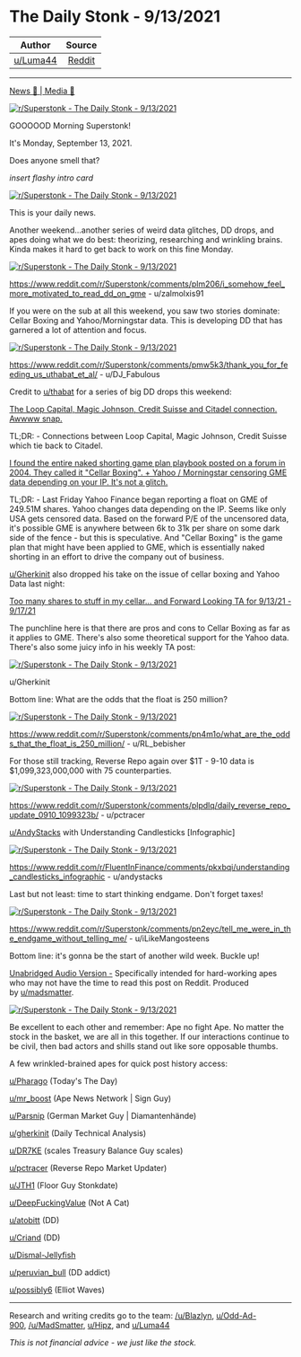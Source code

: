 The Daily Stonk - 9/13/2021
===========================

| Author       | Source       | 
| :-------------: |:-------------:|
|  [u/Luma44](https://www.reddit.com/user/Luma44/) | [Reddit](https://www.reddit.com/r/Superstonk/comments/pn9pd8/the_daily_stonk_9132021/) | 

---

[News 📰 | Media 📱](https://www.reddit.com/r/Superstonk/search?q=flair_name%3A%22News%20%F0%9F%93%B0%20%7C%20Media%20%F0%9F%93%B1%22&restrict_sr=1)

[![r/Superstonk - The Daily Stonk - 9/13/2021](https://preview.redd.it/eowb4hoog7n71.png?width=1600&format=png&auto=webp&s=4d87e01bba18fc85350918fb851535ea7266ddc5)](https://preview.redd.it/eowb4hoog7n71.png?width=1600&format=png&auto=webp&s=4d87e01bba18fc85350918fb851535ea7266ddc5)

GOOOOOD Morning Superstonk!

It's Monday, September 13, 2021.

Does anyone smell that?

*insert flashy intro card*

[![r/Superstonk - The Daily Stonk - 9/13/2021](https://preview.redd.it/1xfao3z1h7n71.png?width=680&format=png&auto=webp&s=92f163209faf7f75e88e54abec81903701f60f49)](https://preview.redd.it/1xfao3z1h7n71.png?width=680&format=png&auto=webp&s=92f163209faf7f75e88e54abec81903701f60f49)

This is your daily news.

Another weekend...another series of weird data glitches, DD drops, and apes doing what we do best: theorizing, researching and wrinkling brains. Kinda makes it hard to get back to work on this fine Monday.

[![r/Superstonk - The Daily Stonk - 9/13/2021](https://preview.redd.it/3uo4xl85i7n71.jpg?width=960&format=pjpg&auto=webp&s=9d5e6eafd885df48a399cc758b11b6bfc3b3c6ff)](https://preview.redd.it/3uo4xl85i7n71.jpg?width=960&format=pjpg&auto=webp&s=9d5e6eafd885df48a399cc758b11b6bfc3b3c6ff)

https://www.reddit.com/r/Superstonk/comments/plm206/i_somehow_feel_more_motivated_to_read_dd_on_gme - u/zalmolxis91

If you were on the sub at all this weekend, you saw two stories dominate: Cellar Boxing and Yahoo/Morningstar data. This is developing DD that has garnered a lot of attention and focus.

[![r/Superstonk - The Daily Stonk - 9/13/2021](https://preview.redd.it/jwmp6kblk7n71.jpg?width=524&format=pjpg&auto=webp&s=a16911261854039d3f1d360ffe59a4d0722c6679)](https://preview.redd.it/jwmp6kblk7n71.jpg?width=524&format=pjpg&auto=webp&s=a16911261854039d3f1d360ffe59a4d0722c6679)

https://www.reddit.com/r/Superstonk/comments/pmw5k3/thank_you_for_feeding_us_uthabat_et_al/ - u/DJ_Fabulous

Credit to [u/thabat](https://www.reddit.com/u/thabat/) for a series of big DD drops this weekend:

[The Loop Capital, Magic Johnson, Credit Suisse and Citadel connection. Awwww snap.](https://www.reddit.com/r/Superstonk/comments/plas24/the_loop_capital_magic_johnson_credit_suisse_and)

TL;DR: - Connections between Loop Capital, Magic Johnson, Credit Suisse which tie back to Citadel.

[I found the entire naked shorting game plan playbook posted on a forum in 2004. They called it "Cellar Boxing". + Yahoo / Morningstar censoring GME data depending on your IP. It's not a glitch.](https://www.reddit.com/r/Superstonk/comments/pmj9yk/i_found_the_entire_naked_shorting_game_plan)

TL;DR: - Last Friday Yahoo Finance began reporting a float on GME of 249.51M shares. Yahoo changes data depending on the IP. Seems like only USA gets censored data. Based on the forward P/E of the uncensored data, it's possible GME is anywhere between 6k to 31k per share on some dark side of the fence - but this is speculative. And "Cellar Boxing" is the game plan that might have been applied to GME, which is essentially naked shorting in an effort to drive the company out of business.

[u/Gherkinit](https://www.reddit.com/u/Gherkinit/) also dropped his take on the issue of cellar boxing and Yahoo Data last night:

[Too many shares to stuff in my cellar... and Forward Looking TA for 9/13/21 - 9/17/21](https://www.reddit.com/r/Superstonk/comments/pn3ryv/too_many_shares_to_stuff_in_my_cellar_and_forward)

The punchline here is that there are pros and cons to Cellar Boxing as far as it applies to GME. There's also some theoretical support for the Yahoo data. There's also some juicy info in his weekly TA post:

[![r/Superstonk - The Daily Stonk - 9/13/2021](https://preview.redd.it/f1w25u5yl7n71.jpg?width=960&format=pjpg&auto=webp&s=8fb3599be6576683ccc17f4eb3625abb63ce27b6)](https://preview.redd.it/f1w25u5yl7n71.jpg?width=960&format=pjpg&auto=webp&s=8fb3599be6576683ccc17f4eb3625abb63ce27b6)

u/Gherkinit

Bottom line: What are the odds that the float is 250 million?

[![r/Superstonk - The Daily Stonk - 9/13/2021](https://preview.redd.it/0qb4n5zmi7n71.jpg?width=960&format=pjpg&auto=webp&s=f74ecdf8056044e2e59610349936deafbdac8ac1)](https://preview.redd.it/0qb4n5zmi7n71.jpg?width=960&format=pjpg&auto=webp&s=f74ecdf8056044e2e59610349936deafbdac8ac1)

https://www.reddit.com/r/Superstonk/comments/pn4m1o/what_are_the_odds_that_the_float_is_250_million/ - u/RL_bebisher

For those still tracking, Reverse Repo again over $1T - 9-10 data is $1,099,323,000,000 with 75 counterparties.

[![r/Superstonk - The Daily Stonk - 9/13/2021](https://preview.redd.it/hrv1cyo8n7n71.png?width=700&format=png&auto=webp&s=53ea2ae0870f337bd73fab9c58580e2054cbc181)](https://preview.redd.it/hrv1cyo8n7n71.png?width=700&format=png&auto=webp&s=53ea2ae0870f337bd73fab9c58580e2054cbc181)

https://www.reddit.com/r/Superstonk/comments/plpdlq/daily_reverse_repo_update_0910_1099323b/ - u/pctracer

[u/AndyStacks](https://www.reddit.com/u/AndyStacks/) with Understanding Candlesticks [Infographic]

[![r/Superstonk - The Daily Stonk - 9/13/2021](https://preview.redd.it/dko1xc5gh7n71.jpg?width=828&format=pjpg&auto=webp&s=0f06f8c25d614b24d7501681ef85ac34899ba4fe)](https://preview.redd.it/dko1xc5gh7n71.jpg?width=828&format=pjpg&auto=webp&s=0f06f8c25d614b24d7501681ef85ac34899ba4fe)

https://www.reddit.com/r/FluentInFinance/comments/pkxbqi/understanding_candlesticks_infographic - u/andystacks

Last but not least: time to start thinking endgame. Don't forget taxes!

[![r/Superstonk - The Daily Stonk - 9/13/2021](https://preview.redd.it/ob0ety8en7n71.jpg?width=960&format=pjpg&auto=webp&s=480c61269756efdf362209fd6416c7974d258cba)](https://preview.redd.it/ob0ety8en7n71.jpg?width=960&format=pjpg&auto=webp&s=480c61269756efdf362209fd6416c7974d258cba)

https://www.reddit.com/r/Superstonk/comments/pn2eyc/tell_me_were_in_the_endgame_without_telling_me/ - u/iLikeMangosteens

Bottom line: it's gonna be the start of another wild week. Buckle up!

[Unabridged Audio Version -](https://open.spotify.com/episode/17VTnx0JpUWQunrN5w1EwY?si=AuKACLiVTAuIWGh7ZsmrVQ&dl_branch=1) Specifically intended for hard-working apes who may not have the time to read this post on Reddit. Produced by [u/madsmatter](https://www.reddit.com/u/madsmatter/).

[![r/Superstonk - The Daily Stonk - 9/13/2021](https://preview.redd.it/jxkth7wzn7n71.png?width=554&format=png&auto=webp&s=e5c1975c78a0a0ae459e476a994c81bdce78e6df)](https://preview.redd.it/jxkth7wzn7n71.png?width=554&format=png&auto=webp&s=e5c1975c78a0a0ae459e476a994c81bdce78e6df)

Be excellent to each other and remember: Ape no fight Ape. No matter the stock in the basket, we are all in this together. If our interactions continue to be civil, then bad actors and shills stand out like sore opposable thumbs.

A few wrinkled-brained apes for quick post history access:

[u/Pharago](https://www.reddit.com/u/Pharago/) (Today's The Day)

[u/mr_boost](https://www.reddit.com/u/mr_boost/) (Ape News Network | Sign Guy)

[u/Parsnip](https://www.reddit.com/u/Parsnip/) (German Market Guy | Diamantenhände)

[u/gherkinit](https://www.reddit.com/u/gherkinit/) (Daily Technical Analysis)

[u/DR7KE](https://www.reddit.com/u/DR7KE/) (scales Treasury Balance Guy scales)

[u/pctracer](https://www.reddit.com/u/pctracer/) (Reverse Repo Market Updater)

[u/JTH1](https://www.reddit.com/u/JTH1/) (Floor Guy Stonkdate)

[u/DeepFuckingValue](https://www.reddit.com/u/DeepFuckingValue/) (Not A Cat)

[u/atobitt](https://www.reddit.com/u/atobitt/) (DD)

[u/Criand](https://www.reddit.com/u/Criand/) (DD)

[u/Dismal-Jellyfish](https://www.reddit.com/u/Dismal-Jellyfish/)

[u/peruvian_bull](https://www.reddit.com/u/peruvian_bull/) (DD addict)

[u/possibly6](https://www.reddit.com/u/possibly6/) (Elliot Waves)

****

Research and writing credits go to the team: [/u/Blazlyn](https://www.reddit.com/u/Blazlyn/), [u/Odd-Ad-900](https://www.reddit.com/u/Odd-Ad-900/), [/u/MadSmatter](https://www.reddit.com/u/MadSmatter/), [u/Hipz](https://www.reddit.com/u/Hipz/), and [u/Luma44](https://www.reddit.com/u/Luma44/)

*This is* *not* *financial advice - we just like the stock.*
